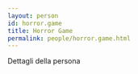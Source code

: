 ```yaml
---
layout: person
id: horror.game
title: Horror Game
permalink: people/horror.game.html
---
```


Dettagli della persona